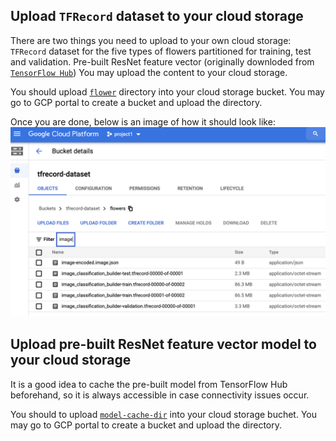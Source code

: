 ## Upload `TFRecord` dataset to your cloud storage

There are two things you need to upload to your own cloud storage: 
`TFRecord` dataset for the five types of flowers partitioned for training, test and validation.
Pre-built ResNet feature vector (originally downloded from [`TensorFlow Hub`](https://tfhub.dev/google/imagenet/resnet_v2_50/feature_vector/4))
You may upload the content to your cloud storage. 

You should upload [`flower`](https://github.com/PacktPublishing/learn-tensorflow-enterprise/tree/master/chapter_05/tfrecord_dataset/flowers) directory into your cloud storage bucket. You may go to GCP portal to create a bucket and upload the directory.

Once you are done, below is an image of how it should look like:
![](s1.png)

## Upload pre-built ResNet feature vector model to your cloud storage

It is a good idea to cache the pre-built model from TensorFlow Hub beforehand, so it is always accessible in case connectivity issues occur.

You should to upload [`model-cache-dir`](https://github.com/PacktPublishing/learn-tensorflow-enterprise/tree/master/chapter_05/tfrecord_dataset/model-cache-dir) into your cloud storage buchet. You may go to GCP portal to create a bucket and upload the directory.